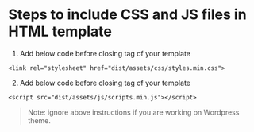 # Steps to include CSS and JS files in HTML template

1. Add below code before closing </head> tag of your template

`<link rel="stylesheet" href="dist/assets/css/styles.min.css">`

2. Add below code before closing </body> tag of your template

`<script src="dist/assets/js/scripts.min.js"></script>`

> Note: ignore above instructions if you are working on Wordpress theme.
